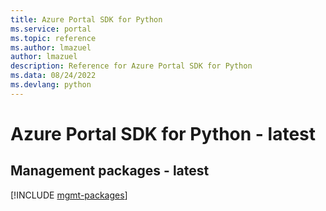 ```yaml
---
title: Azure Portal SDK for Python
ms.service: portal
ms.topic: reference
ms.author: lmazuel
author: lmazuel
description: Reference for Azure Portal SDK for Python
ms.data: 08/24/2022
ms.devlang: python
---
```

# Azure Portal SDK for Python - latest

## Management packages - latest
[!INCLUDE [mgmt-packages](portal-mgmt-index.md)]